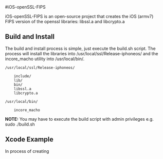 #iOS-openSSL-FIPS

iOS-openSSL-FIPS is an open-source project that creates the iOS (armv7) FIPS version of the openssl libraries: libssl.a and libcrypto.a 

## Build and Install

The build and install process is simple, just execute the build.sh script. The process will install the libraries into /usr/local/ssl/Release-iphoneos/ and the incore_macho utility into /usr/local/bin/.  

	/usr/local/ssl/Release-iphoneos/

		include/
		lib/
		bin/
		libssl.a
		libcrypto.a
  
	/usr/local/bin/
	
		incore_macho

**NOTE:** You may have to execute the build script with admin privileges e.g. sudo ./build.sh


## Xcode Example

In process of creating 